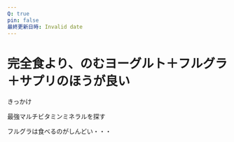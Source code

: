 ```yaml
---
Q: true
pin: false
最終更新日時: Invalid date
---
```

# 完全食より、のむヨーグルト＋フルグラ＋サプリのほうが良い

きっかけ

最強マルチビタミンミネラルを探す

フルグラは食べるのがしんどい・・・